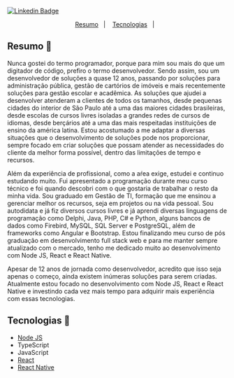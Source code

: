 [![Linkedin Badge](https://img.shields.io/badge/-LinkedIn-blue?style=flat-square&logo=Linkedin&logoColor=white&link=https://www.linkedin.com/in/allan-gaby/)](https://www.linkedin.com/in/allan-gaby/)


<p align="center">
  <a href="#Resumo-open_book">Resumo</a>&nbsp;&nbsp;&nbsp;|&nbsp;&nbsp;&nbsp;
  <a href="#tecnologias-robot">Tecnologias</a>&nbsp;&nbsp;&nbsp;|&nbsp;&nbsp;&nbsp;
</p>

## Resumo :open_book:

Nunca gostei do termo programador, porque para mim sou mais do que um digitador de código, prefiro o termo desenvolvedor. Sendo assim, sou um desenvolvedor de soluções a quase 12 anos, passando por soluções para administração pública, gestão de cartórios de imóveis e mais recentemente soluções para gestão escolar e acadêmica. As soluções que ajudei a desenvolver atenderam a clientes de todos os tamanhos, desde pequenas cidades do interior de São Paulo até a uma das maiores cidades brasileiras, desde escolas de cursos livres isoladas a grandes redes de cursos de idiomas, desde berçários até a uma das mais respeitadas instituições de ensino da américa latina. Estou acostumado a me adaptar a diversas situações que o desenvolvimento de soluções pode nos proporcionar, sempre focado em criar soluções que possam atender as necessidades do cliente da melhor forma possível, dentro das limitações de tempo e recursos.

Além da experiência de profissional, como a aŕea exige, estudei e continuo estudando muito. Fui apresentado a programação durante meu curso técnico e foi quando descobri com o que gostaria de trabalhar o resto da minha vida. Sou graduado em Gestão de TI, formação que me ensinou a gerenciar melhor os recursos, seja em projetos ou na vida pessoal. Sou autodidata e já fiz diversos cursos livres e já aprendi diversas linguagens de programação como Delphi, Java, PHP, C# e  Python, alguns bancos de dados como Firebird, MySQL, SQL Server e PostgreSQL, além de frameworks como Angular e Bootstrap. Estou finalizando meu curso de pós graduação em desenvolvimento full stack web e para me manter sempre atualizado com o mercado, tenho me dedicado muito ao desenvolvimento com Node JS, React e React Native.

Apesar de 12 anos de jornada como desenvolvedor, acredito que isso seja apenas o começo, ainda existem inúmeras soluções para serem criadas. Atualmente estou focado no desenvolvimento com Node JS, React e React Native e investindo cada vez mais tempo para adquirir mais experiência com essas tecnologias.

## Tecnologias :robot:

-  [Node JS](https://nodejs.org/)
-  TypeScript
-  JavaScript
-  [React](http://facebook.github.io/react/)
-  [React Native](http://facebook.github.io/react-native/)
